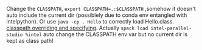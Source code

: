 Change the `CLASSPATH`, `export CLASSPATH=.:$CLASSPATH` ,somehow it doesn't auto include the current dir (possiblely due to conda env entangled with intelpython).   Or use `java -cp . Hello` to correctly load Hello.class. [classpath overriding and specifying](https://stackoverflow.com/questions/26246436/is-the-current-path-in-the-classpath-by-default). Actually `spack load intel-parallel-studio %intel` auto change the CLASSPATH env var but no current dir is kept as class path!